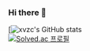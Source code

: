 ### Hi there 👋

[![xvzc's GitHub stats](https://github-readme-stats.vercel.app/api?username=xvzc&show_icons=true&theme=radical)  
[![Solved.ac 프로필](http://mazassumnida.wtf/api/generate_badge?boj=jry9913)](https://solved.ac/jry9913)

